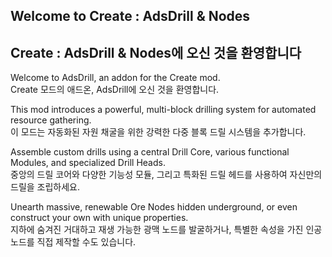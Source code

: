## Welcome to Create : AdsDrill & Nodes
## Create : AdsDrill & Nodes에 오신 것을 환영합니다

Welcome to AdsDrill, an addon for the Create mod.  
Create 모드의 애드온, AdsDrill에 오신 것을 환영합니다.

This mod introduces a powerful, multi-block drilling system for automated resource gathering.  
이 모드는 자동화된 자원 채굴을 위한 강력한 다중 블록 드릴 시스템을 추가합니다.

Assemble custom drills using a central Drill Core, various functional Modules, and specialized Drill Heads.  
중앙의 드릴 코어와 다양한 기능성 모듈, 그리고 특화된 드릴 헤드를 사용하여 자신만의 드릴을 조립하세요.

Unearth massive, renewable Ore Nodes hidden underground, or even construct your own with unique properties.  
지하에 숨겨진 거대하고 재생 가능한 광맥 노드를 발굴하거나, 특별한 속성을 가진 인공 노드를 직접 제작할 수도 있습니다.

